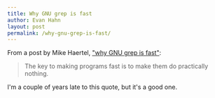 ```yaml
---
title: Why GNU grep is fast
author: Evan Hahn
layout: post
permalink: /why-gnu-grep-is-fast/
---
```

From a post by Mike Haertel, ["why GNU grep is fast"](http://lists.freebsd.org/pipermail/freebsd-current/2010-August/019310.html):

> The key to making programs fast is to make them do practically nothing.

I'm a couple of years late to this quote, but it's a good one.

